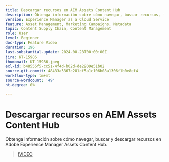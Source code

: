 ```yaml
---
title: Descargar recursos en AEM Assets Content Hub
description: Obtenga información sobre cómo navegar, buscar recursos, filtrar los recursos y descargarlos en Adobe Experience Manager Assets Content Hub.
version: Experience Manager as a Cloud Service
feature: Asset Management, Marketing Campaigns, Metadata
topic: Content Supply Chain, Content Management
role: User
level: Beginner
doc-type: Feature Video
duration: 196
last-substantial-update: 2024-08-28T00:00:00Z
jira: KT-15986
thumbnail: KT-15986.jpeg
exl-id: b48556f5-cc51-4f4d-b02d-de2909e51b02
source-git-commit: 48433a5367c281cf5a1c106b08a1306f1b0e8ef4
workflow-type: tm+mt
source-wordcount: '49'
ht-degree: 0%

---
```


# Descargar recursos en AEM Assets Content Hub

Obtenga información sobre cómo navegar, buscar y descargar recursos en Adobe Experience Manager Assets Content Hub.

>[!VIDEO](https://video.tv.adobe.com/v/3433135/?learn=on)
